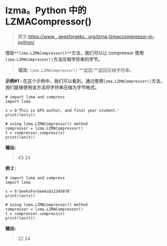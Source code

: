 # lzma。Python 中的 LZMACompressor()

> 原文:[https://www . geesforgeks . org/lzma-lzmaccompressor-in-python/](https://www.geeksforgeeks.org/lzma-lzmacompressor-in-python/)

借助`**lzma.LZMACompressor()**`方法，我们可以让 compressor 使用`lzma.LZMACompressor()`方法压缩字符串的字节。

> **语法:** `lzma.LZMACompressor()`
> **返回:**返回压缩字符串。

**示例#1 :**
在这个示例中，我们可以看到，通过使用`lzma.LZMACompressor()`方法，我们能够使用该方法将字符串压缩为字节格式。

```
# import lzma and compress
import lzma

s = b'This is GFG author, and final year student.'
print(len(s))

# using lzma.LZMACompressor() method
compressor = lzma.LZMACompressor()
t = compressor.compress(s)
print(len(t))
```

**输出:**

> 43
> 24

**例 2 :**

```
# import lzma and compress
import lzma

s = b'GeeksForGeeks@12345678'
print(len(s))

# using lzma.LZMACompressor() method
compressor = lzma.LZMACompressor()
t = compressor.compress(s)
print(len(t))
```

**输出:**

> 22
> 24